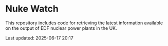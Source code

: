 # Nuke Watch

This repository includes code for retrieving the latest information available on the output of EDF nuclear power plants in the UK.

Last updated: 2025-06-17 20:17